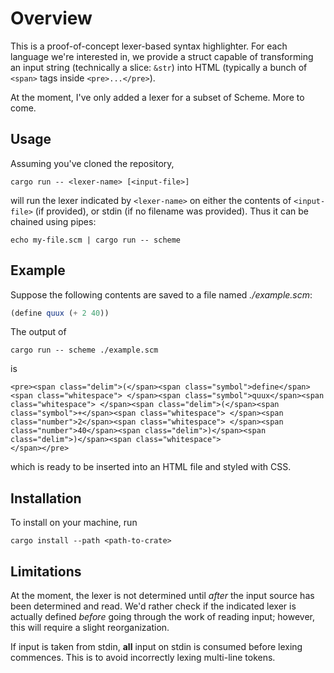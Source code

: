 # Overview

This is a proof-of-concept lexer-based syntax highlighter.
For each language we're interested in, we provide a struct capable of transforming an input string (technically a slice: `&str`) into HTML (typically a bunch of `<span>` tags inside `<pre>...</pre>`).

At the moment, I've only added a lexer for a subset of Scheme.
More to come.

## Usage

Assuming you've cloned the repository,

```
cargo run -- <lexer-name> [<input-file>]
```

will run the lexer indicated by `<lexer-name>` on either the contents of `<input-file>` (if provided), or stdin (if no filename was provided).
Thus it can be chained using pipes:

```
echo my-file.scm | cargo run -- scheme
```

## Example

Suppose the following contents are saved to a file named _./example.scm_:

```scheme
(define quux (+ 2 40))
```

The output of

```
cargo run -- scheme ./example.scm
```

is

```
<pre><span class="delim">(</span><span class="symbol">define</span><span class="whitespace"> </span><span class="symbol">quux</span><span class="whitespace"> </span><span class="delim">(</span><span class="symbol">+</span><span class="whitespace"> </span><span class="number">2</span><span class="whitespace"> </span><span class="number">40</span><span class="delim">)</span><span class="delim">)</span><span class="whitespace">
</span></pre>
```

which is ready to be inserted into an HTML file and styled with CSS.

## Installation

To install on your machine, run

```
cargo install --path <path-to-crate>
```

## Limitations

At the moment, the lexer is not determined until _after_ the input source has been determined and read.
We'd rather check if the indicated lexer is actually defined _before_ going through the work of reading input; however, this will require a slight reorganization.

If input is taken from stdin, **all** input on stdin is consumed before lexing commences.
This is to avoid incorrectly lexing multi-line tokens.
